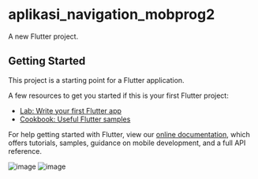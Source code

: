 # aplikasi_navigation_mobprog2

A new Flutter project.

## Getting Started

This project is a starting point for a Flutter application.

A few resources to get you started if this is your first Flutter project:

- [Lab: Write your first Flutter app](https://flutter.dev/docs/get-started/codelab)
- [Cookbook: Useful Flutter samples](https://flutter.dev/docs/cookbook)

For help getting started with Flutter, view our
[online documentation](https://flutter.dev/docs), which offers tutorials,
samples, guidance on mobile development, and a full API reference.

![image](https://user-images.githubusercontent.com/67889757/97962564-0ba65380-1de8-11eb-94c5-91c45caaa24c.png)
![image](https://user-images.githubusercontent.com/67889757/97962624-2aa4e580-1de8-11eb-9d0f-54037eb649fe.png)
